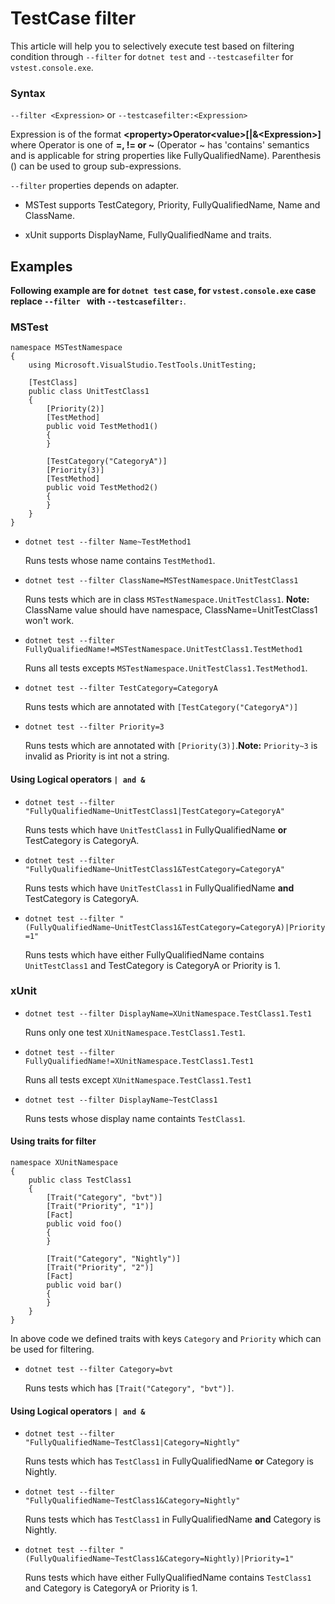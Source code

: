 # TestCase filter
This article will help you to selectively execute test based on filtering condition through `--filter` for `dotnet test` and `--testcasefilter` for `vstest.console.exe`.

### Syntax
   `--filter <Expression>` or
   `--testcasefilter:<Expression>`

Expression is of the format __\<property>Operator\<value>[|&\<Expression>]__
where Operator is one of __=, != or ~__  (Operator ~ has 'contains'
semantics and is applicable for string properties like FullyQualifiedName).
Parenthesis () can be used to group sub-expressions.

`--filter` properties depends on adapter.

- MSTest supports TestCategory, Priority, FullyQualifiedName, Name and ClassName.

- xUnit supports DisplayName, FullyQualifiedName and traits.

## Examples
   __Following example are for `dotnet test` case, for `vstest.console.exe` case replace `--filter ` with `--testcasefilter:`__.

### MSTest
```
namespace MSTestNamespace
{
    using Microsoft.VisualStudio.TestTools.UnitTesting;

    [TestClass]
    public class UnitTestClass1
    {
        [Priority(2)]
        [TestMethod]
        public void TestMethod1()
        {
        }

        [TestCategory("CategoryA")]
        [Priority(3)]
        [TestMethod]
        public void TestMethod2()
        {
        }
    }
}
```
- `dotnet test --filter Name~TestMethod1`

   Runs tests whose name contains `TestMethod1`.

- `dotnet test --filter ClassName=MSTestNamespace.UnitTestClass1`

   Runs tests which are in class  `MSTestNamespace.UnitTestClass1`.
   **Note:** ClassName value should have namespace, ClassName=UnitTestClass1 won't work.

- `dotnet test --filter FullyQualifiedName!=MSTestNamespace.UnitTestClass1.TestMethod1`

   Runs all tests excepts `MSTestNamespace.UnitTestClass1.TestMethod1`.

- `dotnet test --filter TestCategory=CategoryA`

   Runs tests which are annotated with `[TestCategory("CategoryA")]`

- `dotnet test --filter Priority=3`

   Runs tests which are annotated with `[Priority(3)]`.**Note:** `Priority~3` is invalid as Priority is int not a string.

#### Using Logical operators `| and &`

- `dotnet test --filter "FullyQualifiedName~UnitTestClass1|TestCategory=CategoryA"`

   Runs tests which have `UnitTestClass1` in FullyQualifiedName __or__ TestCategory is CategoryA.

- `dotnet test --filter "FullyQualifiedName~UnitTestClass1&TestCategory=CategoryA"`

   Runs tests which have `UnitTestClass1` in FullyQualifiedName __and__ TestCategory is CategoryA.

-  `dotnet test --filter "(FullyQualifiedName~UnitTestClass1&TestCategory=CategoryA)|Priority=1"`

   Runs tests which have either FullyQualifiedName contains `UnitTestClass1` and TestCategory is CategoryA or
   Priority is 1.

### xUnit

- `dotnet test --filter DisplayName=XUnitNamespace.TestClass1.Test1`

  Runs only one test `XUnitNamespace.TestClass1.Test1`.

- `dotnet test --filter FullyQualifiedName!=XUnitNamespace.TestClass1.Test1`

   Runs all tests except `XUnitNamespace.TestClass1.Test1`

- `dotnet test --filter DisplayName~TestClass1`

   Runs tests whose display name containts `TestClass1`.

#### Using traits for filter
```
namespace XUnitNamespace
{
    public class TestClass1
    {
        [Trait("Category", "bvt")]
        [Trait("Priority", "1")]
        [Fact]
        public void foo()
        {
        }

        [Trait("Category", "Nightly")]
        [Trait("Priority", "2")]
        [Fact]
        public void bar()
        {
        }
    }
}

```
In above code we defined traits with keys `Category` and `Priority` which can be used for filtering.

- `dotnet test --filter Category=bvt`

   Runs tests which has `[Trait("Category", "bvt")]`.

#### Using Logical operators `| and &`

- `dotnet test --filter "FullyQualifiedName~TestClass1|Category=Nightly"`

   Runs tests which has `TestClass1` in FullyQualifiedName __or__ Category is Nightly.

- `dotnet test --filter "FullyQualifiedName~TestClass1&Category=Nightly"`

   Runs tests which has `TestClass1` in FullyQualifiedName __and__ Category is Nightly.

-  `dotnet test --filter "(FullyQualifiedName~TestClass1&Category=Nightly)|Priority=1"`

   Runs tests which have either FullyQualifiedName contains `TestClass1` and Category is CategoryA or
   Priority is 1.
